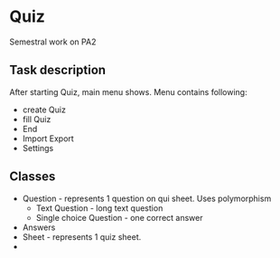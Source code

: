 # Quiz

Semestral work on PA2

## Task description
 After starting Quiz, main menu shows. Menu contains following:
 * create Quiz
 * fill Quiz
 * End
 * Import Export
 * Settings

## Classes
* Question - represents 1 question on qui sheet. Uses polymorphism
  * Text Question - long text question
  * Single choice Question - one correct answer
* Answers
* Sheet - represents 1 quiz sheet.
* 